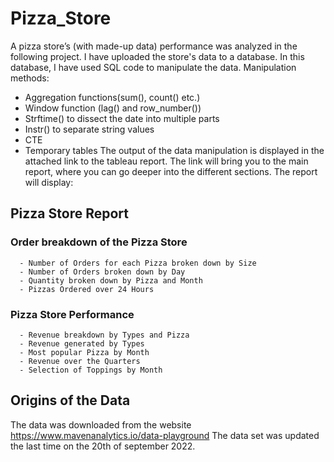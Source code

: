 # Pizza_Store

A pizza store’s (with made-up data) performance was analyzed in the following project. I have uploaded the store's data to a database. In this database, I have used SQL code to manipulate the data.
Manipulation methods:
- Aggregation functions(sum(), count() etc.)
- Window function (lag() and row_number())
- Strftime() to dissect the date into multiple parts
- Instr() to separate string values
- CTE
- Temporary tables
The output of the data manipulation is displayed in the attached link to the tableau report. The link will bring you to the main report, where you can go deeper into the different sections.
The report will display:
## Pizza Store Report
  ### Order breakdown of the Pizza Store
      - Number of Orders for each Pizza broken down by Size
      - Number of Orders broken down by Day
      - Quantity broken down by Pizza and Month
      - Pizzas Ordered over 24 Hours
  ### Pizza Store Performance
      - Revenue breakdown by Types and Pizza
      - Revenue generated by Types
      - Most popular Pizza by Month
      - Revenue over the Quarters
      - Selection of Toppings by Month
## Origins of the Data
The data was downloaded from the website https://www.mavenanalytics.io/data-playground
The data set was updated the last time on the 20th of september 2022.
